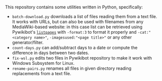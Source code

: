 This repository contains some utilities written in Python, specifically:
- `batch-download.py` downloads a list of files reading them from a text file. It works with URLs, but can also be used with filenames from any MediaWiki-based website: in this case list can be retrieved using Pywikibot's [`listpages`](https://www.mediawiki.org/wiki/Manual:Pywikibot/listpages.py) with `-format:3` to format it properly and `-cat:"<category name>"`, `-imagesused:"<page title>"` or any other generator/filter.
- `count-days.py` can add/subtract days to a date or compute the difference in days between two dates.
- `fix-wsl.py` edits two files in Pywikibot repository to make it work with Windows Subsystem for Linux.
- `rename-pairs.py` renames all files in given directory reading replacements from a text file.

